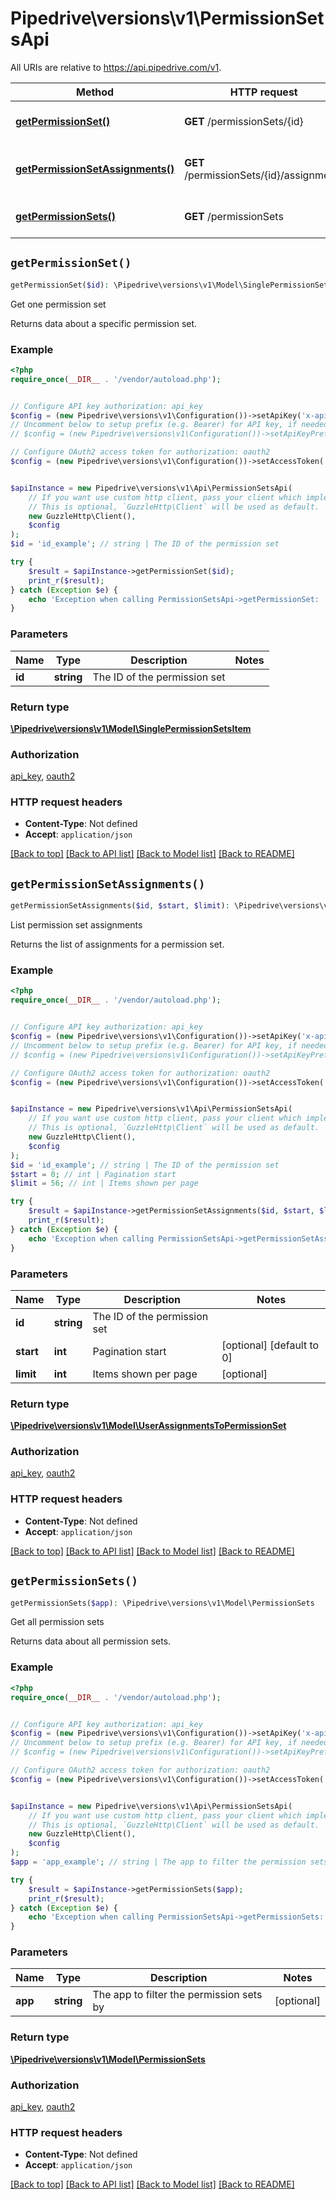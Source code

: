 # Pipedrive\versions\v1\PermissionSetsApi

All URIs are relative to https://api.pipedrive.com/v1.

Method | HTTP request | Description
------------- | ------------- | -------------
[**getPermissionSet()**](PermissionSetsApi.md#getPermissionSet) | **GET** /permissionSets/{id} | Get one permission set
[**getPermissionSetAssignments()**](PermissionSetsApi.md#getPermissionSetAssignments) | **GET** /permissionSets/{id}/assignments | List permission set assignments
[**getPermissionSets()**](PermissionSetsApi.md#getPermissionSets) | **GET** /permissionSets | Get all permission sets


## `getPermissionSet()`

```php
getPermissionSet($id): \Pipedrive\versions\v1\Model\SinglePermissionSetsItem
```

Get one permission set

Returns data about a specific permission set.

### Example

```php
<?php
require_once(__DIR__ . '/vendor/autoload.php');


// Configure API key authorization: api_key
$config = (new Pipedrive\versions\v1\Configuration())->setApiKey('x-api-token', 'YOUR_API_KEY');
// Uncomment below to setup prefix (e.g. Bearer) for API key, if needed
// $config = (new Pipedrive\versions\v1\Configuration())->setApiKeyPrefix('x-api-token', 'Bearer');

// Configure OAuth2 access token for authorization: oauth2
$config = (new Pipedrive\versions\v1\Configuration())->setAccessToken('YOUR_ACCESS_TOKEN');


$apiInstance = new Pipedrive\versions\v1\Api\PermissionSetsApi(
    // If you want use custom http client, pass your client which implements `GuzzleHttp\ClientInterface`.
    // This is optional, `GuzzleHttp\Client` will be used as default.
    new GuzzleHttp\Client(),
    $config
);
$id = 'id_example'; // string | The ID of the permission set

try {
    $result = $apiInstance->getPermissionSet($id);
    print_r($result);
} catch (Exception $e) {
    echo 'Exception when calling PermissionSetsApi->getPermissionSet: ', $e->getMessage(), PHP_EOL;
}
```

### Parameters

Name | Type | Description  | Notes
------------- | ------------- | ------------- | -------------
 **id** | **string**| The ID of the permission set |

### Return type

[**\Pipedrive\versions\v1\Model\SinglePermissionSetsItem**](../Model/SinglePermissionSetsItem.md)

### Authorization

[api_key](../README.md#api_key), [oauth2](../README.md#oauth2)

### HTTP request headers

- **Content-Type**: Not defined
- **Accept**: `application/json`

[[Back to top]](#) [[Back to API list]](../README.md#documentation-for-api-endpoints)
[[Back to Model list]](../README.md#documentation-for-models)
[[Back to README]](../README.md)

## `getPermissionSetAssignments()`

```php
getPermissionSetAssignments($id, $start, $limit): \Pipedrive\versions\v1\Model\UserAssignmentsToPermissionSet
```

List permission set assignments

Returns the list of assignments for a permission set.

### Example

```php
<?php
require_once(__DIR__ . '/vendor/autoload.php');


// Configure API key authorization: api_key
$config = (new Pipedrive\versions\v1\Configuration())->setApiKey('x-api-token', 'YOUR_API_KEY');
// Uncomment below to setup prefix (e.g. Bearer) for API key, if needed
// $config = (new Pipedrive\versions\v1\Configuration())->setApiKeyPrefix('x-api-token', 'Bearer');

// Configure OAuth2 access token for authorization: oauth2
$config = (new Pipedrive\versions\v1\Configuration())->setAccessToken('YOUR_ACCESS_TOKEN');


$apiInstance = new Pipedrive\versions\v1\Api\PermissionSetsApi(
    // If you want use custom http client, pass your client which implements `GuzzleHttp\ClientInterface`.
    // This is optional, `GuzzleHttp\Client` will be used as default.
    new GuzzleHttp\Client(),
    $config
);
$id = 'id_example'; // string | The ID of the permission set
$start = 0; // int | Pagination start
$limit = 56; // int | Items shown per page

try {
    $result = $apiInstance->getPermissionSetAssignments($id, $start, $limit);
    print_r($result);
} catch (Exception $e) {
    echo 'Exception when calling PermissionSetsApi->getPermissionSetAssignments: ', $e->getMessage(), PHP_EOL;
}
```

### Parameters

Name | Type | Description  | Notes
------------- | ------------- | ------------- | -------------
 **id** | **string**| The ID of the permission set |
 **start** | **int**| Pagination start | [optional] [default to 0]
 **limit** | **int**| Items shown per page | [optional]

### Return type

[**\Pipedrive\versions\v1\Model\UserAssignmentsToPermissionSet**](../Model/UserAssignmentsToPermissionSet.md)

### Authorization

[api_key](../README.md#api_key), [oauth2](../README.md#oauth2)

### HTTP request headers

- **Content-Type**: Not defined
- **Accept**: `application/json`

[[Back to top]](#) [[Back to API list]](../README.md#documentation-for-api-endpoints)
[[Back to Model list]](../README.md#documentation-for-models)
[[Back to README]](../README.md)

## `getPermissionSets()`

```php
getPermissionSets($app): \Pipedrive\versions\v1\Model\PermissionSets
```

Get all permission sets

Returns data about all permission sets.

### Example

```php
<?php
require_once(__DIR__ . '/vendor/autoload.php');


// Configure API key authorization: api_key
$config = (new Pipedrive\versions\v1\Configuration())->setApiKey('x-api-token', 'YOUR_API_KEY');
// Uncomment below to setup prefix (e.g. Bearer) for API key, if needed
// $config = (new Pipedrive\versions\v1\Configuration())->setApiKeyPrefix('x-api-token', 'Bearer');

// Configure OAuth2 access token for authorization: oauth2
$config = (new Pipedrive\versions\v1\Configuration())->setAccessToken('YOUR_ACCESS_TOKEN');


$apiInstance = new Pipedrive\versions\v1\Api\PermissionSetsApi(
    // If you want use custom http client, pass your client which implements `GuzzleHttp\ClientInterface`.
    // This is optional, `GuzzleHttp\Client` will be used as default.
    new GuzzleHttp\Client(),
    $config
);
$app = 'app_example'; // string | The app to filter the permission sets by

try {
    $result = $apiInstance->getPermissionSets($app);
    print_r($result);
} catch (Exception $e) {
    echo 'Exception when calling PermissionSetsApi->getPermissionSets: ', $e->getMessage(), PHP_EOL;
}
```

### Parameters

Name | Type | Description  | Notes
------------- | ------------- | ------------- | -------------
 **app** | **string**| The app to filter the permission sets by | [optional]

### Return type

[**\Pipedrive\versions\v1\Model\PermissionSets**](../Model/PermissionSets.md)

### Authorization

[api_key](../README.md#api_key), [oauth2](../README.md#oauth2)

### HTTP request headers

- **Content-Type**: Not defined
- **Accept**: `application/json`

[[Back to top]](#) [[Back to API list]](../README.md#documentation-for-api-endpoints)
[[Back to Model list]](../README.md#documentation-for-models)
[[Back to README]](../README.md)
